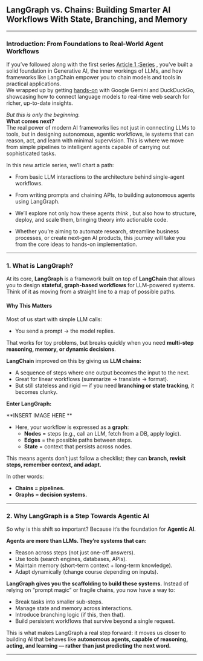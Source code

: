 ## LangGraph vs. Chains: Building Smarter AI Workflows With State, Branching, and Memory
---
### Introduction: From Foundations to Real-World Agent Workflows

If you’ve followed along with the first series [Article 1 :Series](https://dev.to/raunaklallala/article-1-intro-to-gen-ai-llms-and-langchain-frameworkspart-a-4o66) , you’ve built a solid foundation in Generative AI, the inner workings of LLMs, and how frameworks like LangChain empower you to chain models and tools in practical applications.  
We wrapped up by getting [hands-on](https://dev.to/raunaklallala/article-1-chapter-f-practical-langchain-demo-with-google-gemini-duckduckgo-1a58) with Google Gemini and DuckDuckGo, showcasing how to connect language models to real-time web search for richer, up-to-date insights.

*But this is only the beginning.*  
**What comes next?**  
The real power of modern AI frameworks lies not just in connecting LLMs to tools, but in designing autonomous, agentic workflows, ie systems that can reason, act, and learn with minimal supervision. This is where we move from simple pipelines to intelligent agents capable of carrying out sophisticated tasks.

In this new article series, we’ll chart a path:

- From basic LLM interactions to the architecture behind single-agent workflows.

- From writing prompts and chaining APIs, to building autonomous agents using LangGraph.

- We’ll explore not only how these agents *think* , but also how to structure, deploy, and scale them, bringing theory into actionable code.

- Whether you’re aiming to automate research, streamline business processes, or create next-gen AI products, this journey will take you from the core ideas to hands-on implementation.

---
###  1. What is LangGraph?

At its core, **LangGraph** is a framework built on top of **LangChain** that allows you to design **stateful, graph-based workflows** for LLM-powered systems. Think of it as moving from a straight line to a map of possible paths.

#### Why This Matters

Most of us start with simple LLM calls:  
- You send a prompt → the model replies.  

That works for toy problems, but breaks quickly when you need **multi-step reasoning, memory, or dynamic decisions**.  

**LangChain** improved on this by giving us **LLM chains:**  
- A sequence of steps where one output becomes the input to the next.  
- Great for linear workflows (summarize → translate → format).  
- But still stateless and rigid — if you need **branching or state tracking**, it becomes clunky.  

**Enter LangGraph:**  

**INSERT IMAGE HERE **
- Here, your workflow is expressed as a **graph**:  
  - **Nodes** = steps (e.g., call an LLM, fetch from a DB, apply logic).  
  - **Edges** = the possible paths between steps.  
  - **State** = context that persists across nodes.  

This means agents don’t just follow a checklist; they can **branch, revisit steps, remember context, and adapt.**  

In other words:  
- **Chains = pipelines.**  
- **Graphs = decision systems.**  

---

### 2. Why LangGraph is a Step Towards Agentic AI

So why is this shift so important? Because it’s the foundation for **Agentic AI**.  

**Agents are more than LLMs. They’re systems that can:**  
- Reason across steps (not just one-off answers).  
- Use tools (search engines, databases, APIs).  
- Maintain memory (short-term context + long-term knowledge).  
- Adapt dynamically (change course depending on inputs).  

**LangGraph gives you the scaffolding to build these systems.** Instead of relying on “prompt magic” or fragile chains, you now have a way to:  
- Break tasks into smaller sub-steps.  
- Manage state and memory across interactions.  
- Introduce branching logic (if this, then that).  
- Build persistent workflows that survive beyond a single request.  

This is what makes LangGraph a real step forward: it moves us closer to building AI that behaves like **autonomous agents, capable of reasoning, acting, and learning — rather than just predicting the next word.**

---
